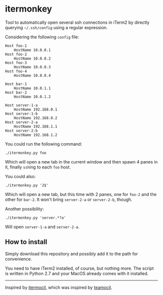
# itermonkey

Tool to automatically open several ssh connections in iTerm2 by directly querying `~/.ssh/config` using a regular expression.

Considering the following `config` file:

```
Host foo-1
    HostName 10.0.0.1
Host foo-2
    HostName 10.0.0.2
Host foo-3
    HostName 10.0.0.3
Host foo-4
    HostName 10.0.0.4

Host bar-1
    HostName 10.0.1.1
Host bar-2
    HostName 10.0.1.2

Host server-1-a
    HostName 192.168.0.1
Host server-1-b
    HostName 192.168.0.2
Host server-2-a
    HostName 192.168.1.1
Host server-2-b
    HostName 192.168.1.2
```

You could run the following command:

    ./itermonkey.py foo

Which will open a new tab in the current window and then spawn 4 panes in it, finally `ssh`ing to each `foo` host.

You could also:

    ./itermonkey.py '2$'

Which will open a new tab, but this time with 2 panes, one for `foo-2` and the other for `bar-2`. It won't bring `server-2-a` or `server-2-b`, though.

Another possibility:

    ./itermonkey.py 'server.*?a'

Will open `server-1-a` and `server-2-a`.

## How to install

Simply download this repository and possibly add it to the path for convenience.

You need to have iTerm2 installed, of course, but nothing more. The script is written in Python 2.7 and your MacOS already comes with it installed.

---

Inspired by [itermocil](https://github.com/TomAnthony/itermocil), which was inspired by [teamocil](https://github.com/remiprev/teamocil).
